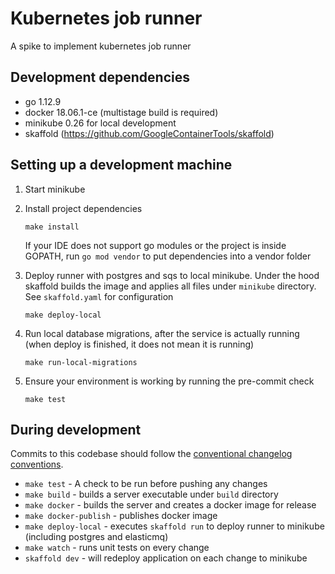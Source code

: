 # Kubernetes job runner

A spike to implement kubernetes job runner

## Development dependencies

- go 1.12.9
- docker 18.06.1-ce (multistage build is required)
- minikube 0.26 for local development
- skaffold (https://github.com/GoogleContainerTools/skaffold)

## Setting up a development machine

1. Start minikube

2. Install project dependencies

    ```
    make install
    ```

    If your IDE does not support go modules or the project is inside GOPATH, run `go mod vendor` to put dependencies into a vendor folder


3. Deploy runner with postgres and sqs to local minikube. Under the hood skaffold builds the image and applies all files under `minikube` directory.
See `skaffold.yaml` for configuration

    ```
    make deploy-local
    ```

4. Run local database migrations, after the service is actually running (when deploy is finished, it does not mean it is running)

    ```
    make run-local-migrations
    ```

5. Ensure your environment is working by running the pre-commit check

    ```
    make test
    ```

## During development

Commits to this codebase should follow the [conventional changelog conventions](https://github.com/bcoe/conventional-changelog-standard/blob/master/convention.md).

- `make test` - A check to be run before pushing any changes
- `make build` - builds a server executable under `build` directory
- `make docker` - builds the server and creates a docker image for release
- `make docker-publish` - publishes docker image
- `make deploy-local` - executes `skaffold run` to deploy runner to minikube (including postgres and elasticmq)
- `make watch` - runs unit tests on every change
- `skaffold dev` - will redeploy application on each change to minikube